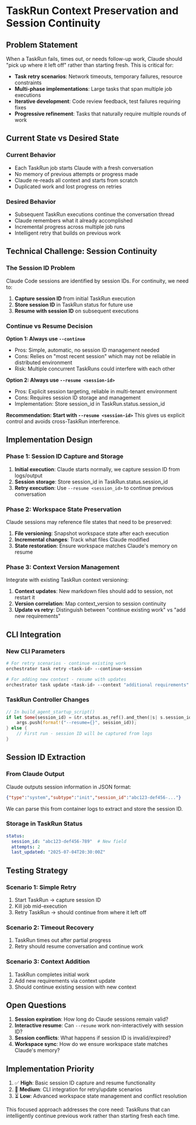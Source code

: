 # TaskRun Context Preservation and Session Continuity

## Problem Statement

When a TaskRun fails, times out, or needs follow-up work, Claude should "pick up where it left off" rather than starting fresh. This is critical for:

- **Task retry scenarios**: Network timeouts, temporary failures, resource constraints
- **Multi-phase implementations**: Large tasks that span multiple job executions  
- **Iterative development**: Code review feedback, test failures requiring fixes
- **Progressive refinement**: Tasks that naturally require multiple rounds of work

## Current State vs Desired State

### Current Behavior
- Each TaskRun job starts Claude with a fresh conversation
- No memory of previous attempts or progress made
- Claude re-reads all context and starts from scratch
- Duplicated work and lost progress on retries

### Desired Behavior  
- Subsequent TaskRun executions continue the conversation thread
- Claude remembers what it already accomplished
- Incremental progress across multiple job runs
- Intelligent retry that builds on previous work

## Technical Challenge: Session Continuity

### The Session ID Problem
Claude Code sessions are identified by session IDs. For continuity, we need to:

1. **Capture session ID** from initial TaskRun execution
2. **Store session ID** in TaskRun status for future use
3. **Resume with session ID** on subsequent executions

### Continue vs Resume Decision

**Option 1: Always use `--continue`**
- Pros: Simple, automatic, no session ID management needed
- Cons: Relies on "most recent session" which may not be reliable in distributed environment
- Risk: Multiple concurrent TaskRuns could interfere with each other

**Option 2: Always use `--resume <session-id>`**  
- Pros: Explicit session targeting, reliable in multi-tenant environment
- Cons: Requires session ID storage and management
- Implementation: Store session_id in TaskRun.status.session_id

**Recommendation: Start with `--resume <session-id>`**
This gives us explicit control and avoids cross-TaskRun interference.

## Implementation Design

### Phase 1: Session ID Capture and Storage

1. **Initial execution**: Claude starts normally, we capture session ID from logs/output
2. **Session storage**: Store session_id in TaskRun.status.session_id  
3. **Retry execution**: Use `--resume <session_id>` to continue previous conversation

### Phase 2: Workspace State Preservation

Claude sessions may reference file states that need to be preserved:

1. **File versioning**: Snapshot workspace state after each execution
2. **Incremental changes**: Track what files Claude modified
3. **State restoration**: Ensure workspace matches Claude's memory on resume

### Phase 3: Context Version Management

Integrate with existing TaskRun context versioning:

1. **Context updates**: New markdown files should add to session, not restart it
2. **Version correlation**: Map context_version to session continuity
3. **Update vs retry**: Distinguish between "continue existing work" vs "add new requirements"

## CLI Integration

### New CLI Parameters

```bash
# For retry scenarios - continue existing work
orchestrator task retry <task-id> --continue-session

# For adding new context - resume with updates  
orchestrator task update <task-id> --context "additional requirements"
```

### TaskRun Controller Changes

```rust
// In build_agent_startup_script()
if let Some(session_id) = &tr.status.as_ref().and_then(|s| s.session_id) {
    args.push(format!("--resume={}", session_id));
} else {
    // First run - session ID will be captured from logs
}
```

## Session ID Extraction

### From Claude Output
Claude outputs session information in JSON format:
```json
{"type":"system","subtype":"init","session_id":"abc123-def456-..."}
```

We can parse this from container logs to extract and store the session ID.

### Storage in TaskRun Status
```yaml
status:
  session_id: "abc123-def456-789"  # New field
  attempts: 2
  last_updated: "2025-07-04T20:30:00Z"
```

## Testing Strategy

### Scenario 1: Simple Retry
1. Start TaskRun → capture session ID
2. Kill job mid-execution  
3. Retry TaskRun → should continue from where it left off

### Scenario 2: Timeout Recovery
1. TaskRun times out after partial progress
2. Retry should resume conversation and continue work

### Scenario 3: Context Addition
1. TaskRun completes initial work
2. Add new requirements via context update
3. Should continue existing session with new context

## Open Questions

1. **Session expiration**: How long do Claude sessions remain valid?
2. **Interactive resume**: Can `--resume` work non-interactively with session ID?
3. **Session conflicts**: What happens if session ID is invalid/expired?
4. **Workspace sync**: How do we ensure workspace state matches Claude's memory?

## Implementation Priority

1. ✅ **High**: Basic session ID capture and resume functionality
2. 🔄 **Medium**: CLI integration for retry/update scenarios  
3. ⏳ **Low**: Advanced workspace state management and conflict resolution

This focused approach addresses the core need: TaskRuns that can intelligently continue previous work rather than starting fresh each time.